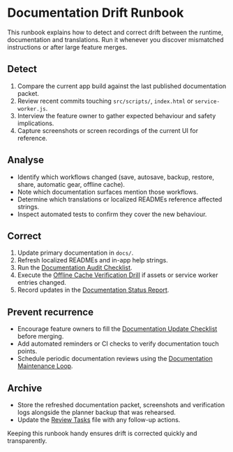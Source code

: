 # Documentation Drift Runbook

This runbook explains how to detect and correct drift between the runtime,
documentation and translations. Run it whenever you discover mismatched
instructions or after large feature merges.

## Detect

1. Compare the current app build against the last published documentation
   packet.
2. Review recent commits touching `src/scripts/`, `index.html` or `service-worker.js`.
3. Interview the feature owner to gather expected behaviour and safety
   implications.
4. Capture screenshots or screen recordings of the current UI for reference.

## Analyse

- Identify which workflows changed (save, autosave, backup, restore, share,
  automatic gear, offline cache).
- Note which documentation surfaces mention those workflows.
- Determine which translations or localized READMEs reference affected strings.
- Inspect automated tests to confirm they cover the new behaviour.

## Correct

1. Update primary documentation in `docs/`.
2. Refresh localized READMEs and in-app help strings.
3. Run the [Documentation Audit Checklist](documentation-audit-checklist.md).
4. Execute the [Offline Cache Verification Drill](offline-cache-verification-drill.md)
   if assets or service worker entries changed.
5. Record updates in the [Documentation Status Report](documentation-status-report-template.md).

## Prevent recurrence

- Encourage feature owners to fill the [Documentation Update Checklist](documentation-update-checklist.md)
  before merging.
- Add automated reminders or CI checks to verify documentation touch points.
- Schedule periodic documentation reviews using the [Documentation Maintenance Loop](documentation-maintenance.md).

## Archive

- Store the refreshed documentation packet, screenshots and verification logs
  alongside the planner backup that was rehearsed.
- Update the [Review Tasks](review-tasks-2025-02-07.md) file with any follow-up
  actions.

Keeping this runbook handy ensures drift is corrected quickly and transparently.

